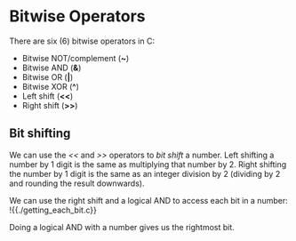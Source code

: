 # Bitwise Operators
There are six (6) bitwise operators in C:
- Bitwise NOT/complement (**~**)
- Bitwise AND (**&**)
- Bitwise OR (**|**)
- Bitwise XOR (**^**)
- Left shift (**<<**) 
- Right shift (**>>**)

## Bit shifting
We can use the *<<* and *>>* operators to *bit shift* a number. Left shifting a number by 1 digit is the same
as multiplying that number by 2. Right shifting the number by 1 digit is the same as an integer division by 2
(dividing by 2 and rounding the result downwards).

We can use the right shift and a logical AND to access each bit in a number:
!{{./getting_each_bit.c}}

Doing a logical AND with a number gives us the rightmost bit.
